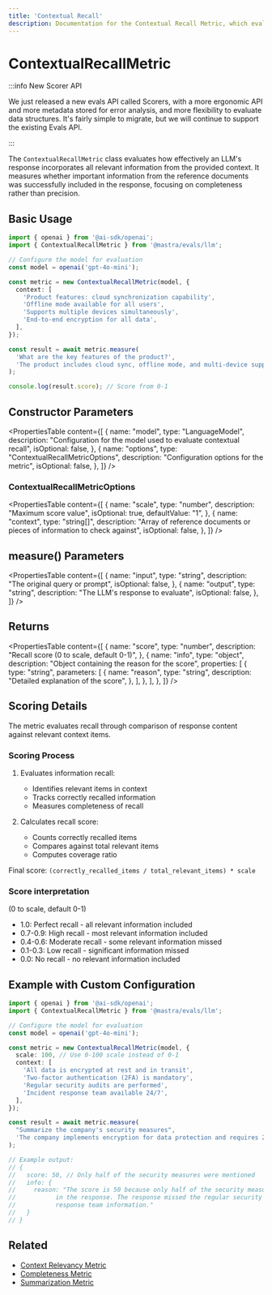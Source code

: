 ```yaml
---
title: 'Contextual Recall'
description: Documentation for the Contextual Recall Metric, which evaluates the completeness of LLM responses in incorporating relevant context.
---
```


# ContextualRecallMetric

:::info New Scorer API

We just released a new evals API called Scorers, with a more ergonomic API and more metadata stored for error analysis, and more flexibility to evaluate data structures. It's fairly simple to migrate, but we will continue to support the existing Evals API.

:::

The `ContextualRecallMetric` class evaluates how effectively an LLM's response incorporates all relevant information from the provided context. It measures whether important information from the reference documents was successfully included in the response, focusing on completeness rather than precision.

## Basic Usage

```typescript
import { openai } from '@ai-sdk/openai';
import { ContextualRecallMetric } from '@mastra/evals/llm';

// Configure the model for evaluation
const model = openai('gpt-4o-mini');

const metric = new ContextualRecallMetric(model, {
  context: [
    'Product features: cloud synchronization capability',
    'Offline mode available for all users',
    'Supports multiple devices simultaneously',
    'End-to-end encryption for all data',
  ],
});

const result = await metric.measure(
  'What are the key features of the product?',
  'The product includes cloud sync, offline mode, and multi-device support.',
);

console.log(result.score); // Score from 0-1
```

## Constructor Parameters

<PropertiesTable
content={[
{
name: "model",
type: "LanguageModel",
description:
"Configuration for the model used to evaluate contextual recall",
isOptional: false,
},
{
name: "options",
type: "ContextualRecallMetricOptions",
description: "Configuration options for the metric",
isOptional: false,
},
]}
/>

### ContextualRecallMetricOptions

<PropertiesTable
content={[
{
name: "scale",
type: "number",
description: "Maximum score value",
isOptional: true,
defaultValue: "1",
},
{
name: "context",
type: "string[]",
description:
"Array of reference documents or pieces of information to check against",
isOptional: false,
},
]}
/>

## measure() Parameters

<PropertiesTable
content={[
{
name: "input",
type: "string",
description: "The original query or prompt",
isOptional: false,
},
{
name: "output",
type: "string",
description: "The LLM's response to evaluate",
isOptional: false,
},
]}
/>

## Returns

<PropertiesTable
content={[
{
name: "score",
type: "number",
description: "Recall score (0 to scale, default 0-1)",
},
{
name: "info",
type: "object",
description: "Object containing the reason for the score",
properties: [
{
type: "string",
parameters: [
{
name: "reason",
type: "string",
description: "Detailed explanation of the score",
},
],
},
],
},
]}
/>

## Scoring Details

The metric evaluates recall through comparison of response content against relevant context items.

### Scoring Process

1. Evaluates information recall:
   - Identifies relevant items in context
   - Tracks correctly recalled information
   - Measures completeness of recall

2. Calculates recall score:
   - Counts correctly recalled items
   - Compares against total relevant items
   - Computes coverage ratio

Final score: `(correctly_recalled_items / total_relevant_items) * scale`

### Score interpretation

(0 to scale, default 0-1)

- 1.0: Perfect recall - all relevant information included
- 0.7-0.9: High recall - most relevant information included
- 0.4-0.6: Moderate recall - some relevant information missed
- 0.1-0.3: Low recall - significant information missed
- 0.0: No recall - no relevant information included

## Example with Custom Configuration

```typescript
import { openai } from '@ai-sdk/openai';
import { ContextualRecallMetric } from '@mastra/evals/llm';

// Configure the model for evaluation
const model = openai('gpt-4o-mini');

const metric = new ContextualRecallMetric(model, {
  scale: 100, // Use 0-100 scale instead of 0-1
  context: [
    'All data is encrypted at rest and in transit',
    'Two-factor authentication (2FA) is mandatory',
    'Regular security audits are performed',
    'Incident response team available 24/7',
  ],
});

const result = await metric.measure(
  "Summarize the company's security measures",
  'The company implements encryption for data protection and requires 2FA for all users.',
);

// Example output:
// {
//   score: 50, // Only half of the security measures were mentioned
//   info: {
//     reason: "The score is 50 because only half of the security measures were mentioned
//           in the response. The response missed the regular security audits and incident
//           response team information."
//   }
// }
```

## Related

- [Context Relevancy Metric](./context-relevancy)
- [Completeness Metric](./completeness)
- [Summarization Metric](./summarization)
